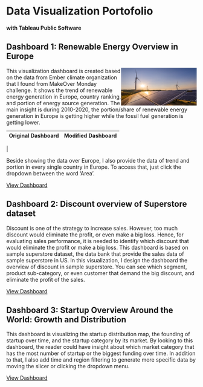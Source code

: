 # Data Visualization Portofolio
**with Tableau Public Software**

## Dashboard 1: Renewable Energy Overview in Europe

<img src="https://github.com/mmalik17/dataviz/blob/main/images/Renewable-Energy.jpeg" width="200" height="100" align='right'>

This visualization dashboard is created based on the data from Ember climate organization that I found from MakeOver Monday challenge. It shows the trend of renewable energy generation in Europe, country ranking, and portion of energy source generation. The main insight is during 2010-2020, the portion/share of renewable energy generation in Europe is getting higher while the fossil fuel generation is getting lower. 

| Original Dashboard | Modified Dashboard |
| -------------------| ------------------ |
|

Beside showing the data over Europe, I also provide the data of trend and portion in every single country in Europe. To access that, just click the dropdown between the word ‘Area’. 

[View Dashboard](https://public.tableau.com/app/profile/muchammad.malik/viz/EnergytransitioninEuropefinaledit/Dashboard2)


## Dashboard 2: Discount overview of Superstore dataset
Discount is one of the strategy to increase sales. However, too much discount would eliminate the profit, or even make a big loss. Hence, for evaluating sales performance, it is needed to identify which discount that would eliminate the profit or make a big loss. 
This dashboard is based on sample superstore dataset, the data bank that provide the sales data of sample superstore in US. In this visualization, I design the dashboard the overview of discount in sample superstore. You can see which segment, product sub-category, or even customer that demand the big discount, and eliminate the profit of the sales.

[View Dashboard](https://public.tableau.com/app/profile/muchammad.malik/viz/Courseracourse-Discountoverviewofsuperstoredataset/SecondTrial)

## Dashboard 3: Startup Overview Around the World: Growth and Distribution
This dashboard is visualizing the startup distribution map, the founding of startup over time, and the startup category by its market. By looking to this dashboard, the reader could have insight about which market category that has the most number of startup or the biggest funding over time. In addition to that, I also add time and region filtering to generate more specific data by moving the slicer or clicking the dropdown menu.

[View Dashboard](https://public.tableau.com/app/profile/muchammad.malik/viz/Startupoverview/StartupOverview)
